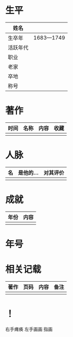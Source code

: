 # 生平
| 姓名     |           |
| -------- | --------- |
| 生卒年   | 1683—1749 |
| 活跃年代 |           |
| 职业     |           |
| 老家     |           |
| 卒地     |           |
| 称号     |           |


# 著作

| 时间 | 名称 | 内容 | 收藏 |
| ---- | ---- | ---- | ---- |
|      |      |      |      |
# 人脉
| 名  | 是他的… | 对其评价 |
| --- | ------- | -------- |
|     |         |          |


# 成就
| 年份 | 内容 |
| ---- | ---- |
|      |      |

# 年号
# 相关记载

| 著作 | 页码 | 内容 | 备注 |
| ---- | ---- | ---- | ---- |
|      |      |      |      |

# ！
右手瘫痪
左手画画
指画



